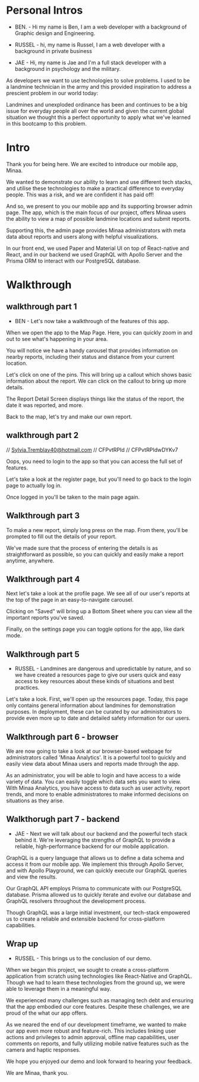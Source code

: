 # Personal Intros
<!-- No screenshare, just our cameras on -->
<!-- Hi, my name is ** and I'm a developer with a background in ** -->
<!-- Hi, my name is ** and I'm a developer with a background in ** -->
 - BEN. - Hi my name is Ben, I am a web developer with a background of Graphic design and Engineering.

 - RUSSEL - hi, my name is Russel,   I am a web developer with a background in private business

 - JAE - Hi, my name is Jae and I'm a full stack developer with a background in psychology and the military.

As developers we want to use technologies to solve problems. I used to be a landmine technician in the army and this provided inspiration to address a prescient problem in our world today: 

Landmines and unexploded ordinance has been and continues to be a big issue for everyday people all over the world and given the current global situation we thought this a perfect opportunity to apply what we've learned in this bootcamp to this problem.

# Intro
<!-- Screenshare -->
Thank you for being here. We are excited to introduce our mobile app, Minaa.

We wanted to demonstrate our ability to learn and use different tech stacks, and utilise these technologies to make a practical difference to everyday people. This was a risk, and we are confident it has paid off!

And so, we present to you our mobile app and its supporting browser admin page. The app, which is the main focus of our project, offers Minaa users the ability to view a map of possible landmine locations and submit reports.

Supporting this, the admin page provides Minaa administrators with meta data about reports and users along with helpful visualizations. 

<!-- Powerpoint with Techstack Display -->
In our front end, we used Paper and Material UI on top of React-native and React, and in our backend we used GraphQL with Apollo Server and the Prisma ORM to interact with our PostgreSQL database.

# Walkthrough
## walkthrough part 1

<!-- Open up app screen share -->
 - BEN - Let's now take a walkthrough of the features of this app.

When we open the app to the Map Page. Here, you can quickly zoom in and out to see what's happening in your area. 

You will notice we have a handy carousel that provides information on nearby reports, including their status and distance from your current location.

Let's click on one of the pins. This will bring up a callout which shows basic information about the report. We can click on the callout to bring up more details. 

The Report Detail Screen displays things like the status of the report, the date it was reported, and more.

Back to the map, let's try and make our own report. 

## walkthrough part 2

//  Sylvia.Tremblay40@hotmail.com
//  CFPvtRPId
//  CFPvtRPIdwDYKv7

Oops, you need to login to the app so that you can access the full set of features.

Let's take a look at the register page, but you'll need to go back to the login page to actually log in. 

Once logged in you'll be taken to the main page again.

## Walkthrough part 3

To make a new report, simply long press on the map. From there, you'll be prompted to fill out the details of your report. 

We've made sure that the process of entering the details is as straightforward as possible, so you can quickly and easily make a report anytime, anywhere.

## Walkthrough part 4

Next let's take a look at the profile page. We see all of our user's reports at the top of the  page in an easy-to-navigate carousel. 

Clicking on "Saved" will bring up a Bottom Sheet where you can view all the important reports you've saved. 

Finally, on the settings page you can toggle options for the app, like dark mode.

## Walkthrough part 5

 - RUSSEL - Landmines are dangerous and upredictable by nature, and so we have created a resources page to give our users quick and easy access to key resources about these kinds of situations and best practices.

Let's take a look. First, we'll open up the resources page. Today, this page only contains general information about landmines for demonstration purposes. In deployment, these can be curated by our administrators to provide even more up to date and detailed safety information for our users.

## Walkthrough part 6 - browser

<!-- Screen share the browser, close the mobile app -->
We are now going to take a look at our browser-based webpage for administrators called 'Minaa Analytics'. It is a powerful tool to quickly and easily view data about Minaa users and reports made through the app. 

As an administrator, you will be able to login and have access to a wide variety of data. You can easily toggle which data sets you want to view. With Minaa Analytics, you have access to data such as user activity, report trends, and more to enable administratores to make informed decisions on situations as they arise.

## Walkthorugh part 7 - backend

<!-- Apollo Playground -->
 - JAE - Next we will talk about our backend and the powerful tech stack behind it. We're leveraging the strengths of GraphQL to provide a reliable, high-performance backend for our mobile application. 

GraphQL is a query language that allows us to define a data schema and access it from our mobile app. We implement this through Apollo Server, and with Apollo Playground, we can quickly execute our GraphQL queries and view the results. 

<!-- Slide for Prisma (schema) -->
Our GraphQL API employs Prisma to communicate with our PostgreSQL database. Prisma allowed us to quickly iterate and evolve our database and GraphQL resolvers throughout the development process. 

Though GraphQL was a large initial investment, our tech-stack empowered us to create a reliable and extensible backend for cross-platform capabilities.

## Wrap up
<!-- Slide for conclusion -->
 - RUSSEL - This brings us to the conclusion of our demo.

When we began this project, we sought to create a cross-platform application from scratch using technologies like React-Native and GraphQL. Though we had to learn these technologies from the ground up, we were able to leverage them in a meaningful way.

We experienced many challenges such as managing tech debt and ensuring that the app embodied our core features. Despite these challenges, we are proud of the what our app offers. 

<!-- Screen shot of admin and mobile pages -->
As we neared the end of our development timeframe, we wanted to make our app even more robust and feature-rich. This includes linking user actions and privileges to admin approval, offline map capabilities, user comments on reports, and fully utilizing mobile native features such as the camera and haptic responses. 

We hope you enjoyed our demo and look forward to hearing your feedback. 

<!-- Thank you Page: Github tags/linkedin -->
We are Minaa, thank you.